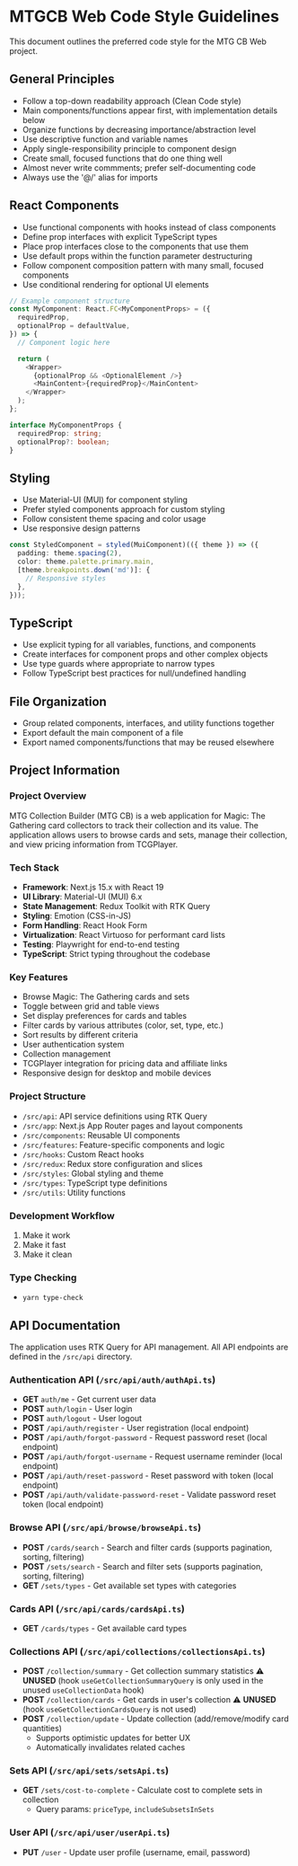 # MTGCB Web Code Style Guidelines

This document outlines the preferred code style for the MTG CB Web project.

## General Principles

- Follow a top-down readability approach (Clean Code style)
- Main components/functions appear first, with implementation details below
- Organize functions by decreasing importance/abstraction level
- Use descriptive function and variable names
- Apply single-responsibility principle to component design
- Create small, focused functions that do one thing well
- Almost never write commments; prefer self-documenting code
- Always use the '@/' alias for imports

## React Components

- Use functional components with hooks instead of class components
- Define prop interfaces with explicit TypeScript types
- Place prop interfaces close to the components that use them
- Use default props within the function parameter destructuring
- Follow component composition pattern with many small, focused components
- Use conditional rendering for optional UI elements

```typescript
// Example component structure
const MyComponent: React.FC<MyComponentProps> = ({
  requiredProp,
  optionalProp = defaultValue,
}) => {
  // Component logic here

  return (
    <Wrapper>
      {optionalProp && <OptionalElement />}
      <MainContent>{requiredProp}</MainContent>
    </Wrapper>
  );
};

interface MyComponentProps {
  requiredProp: string;
  optionalProp?: boolean;
}
```

## Styling

- Use Material-UI (MUI) for component styling
- Prefer styled components approach for custom styling
- Follow consistent theme spacing and color usage
- Use responsive design patterns

```typescript
const StyledComponent = styled(MuiComponent)(({ theme }) => ({
  padding: theme.spacing(2),
  color: theme.palette.primary.main,
  [theme.breakpoints.down('md')]: {
    // Responsive styles
  },
}));
```

## TypeScript

- Use explicit typing for all variables, functions, and components
- Create interfaces for component props and other complex objects
- Use type guards where appropriate to narrow types
- Follow TypeScript best practices for null/undefined handling

## File Organization

- Group related components, interfaces, and utility functions together
- Export default the main component of a file
- Export named components/functions that may be reused elsewhere

## Project Information

### Project Overview

MTG Collection Builder (MTG CB) is a web application for Magic: The Gathering card collectors to track their collection and its value. The application allows users to browse cards and sets, manage their collection, and view pricing information from TCGPlayer.

### Tech Stack

- **Framework**: Next.js 15.x with React 19
- **UI Library**: Material-UI (MUI) 6.x
- **State Management**: Redux Toolkit with RTK Query
- **Styling**: Emotion (CSS-in-JS)
- **Form Handling**: React Hook Form
- **Virtualization**: React Virtuoso for performant card lists
- **Testing**: Playwright for end-to-end testing
- **TypeScript**: Strict typing throughout the codebase

### Key Features

- Browse Magic: The Gathering cards and sets
- Toggle between grid and table views
- Set display preferences for cards and tables
- Filter cards by various attributes (color, set, type, etc.)
- Sort results by different criteria
- User authentication system
- Collection management
- TCGPlayer integration for pricing data and affiliate links
- Responsive design for desktop and mobile devices

### Project Structure

- `/src/api`: API service definitions using RTK Query
- `/src/app`: Next.js App Router pages and layout components
- `/src/components`: Reusable UI components
- `/src/features`: Feature-specific components and logic
- `/src/hooks`: Custom React hooks
- `/src/redux`: Redux store configuration and slices
- `/src/styles`: Global styling and theme
- `/src/types`: TypeScript type definitions
- `/src/utils`: Utility functions

### Development Workflow

1. Make it work
2. Make it fast
3. Make it clean

### Type Checking

- `yarn type-check`

## API Documentation

The application uses RTK Query for API management. All API endpoints are defined in the `/src/api` directory.

### Authentication API (`/src/api/auth/authApi.ts`)

- **GET** `auth/me` - Get current user data
- **POST** `auth/login` - User login
- **POST** `auth/logout` - User logout
- **POST** `/api/auth/register` - User registration (local endpoint)
- **POST** `/api/auth/forgot-password` - Request password reset (local endpoint)
- **POST** `/api/auth/forgot-username` - Request username reminder (local endpoint)
- **POST** `/api/auth/reset-password` - Reset password with token (local endpoint)
- **POST** `/api/auth/validate-password-reset` - Validate password reset token (local endpoint)

### Browse API (`/src/api/browse/browseApi.ts`)

- **POST** `/cards/search` - Search and filter cards (supports pagination, sorting, filtering)
- **POST** `/sets/search` - Search and filter sets (supports pagination, sorting, filtering)
- **GET** `/sets/types` - Get available set types with categories

### Cards API (`/src/api/cards/cardsApi.ts`)

- **GET** `/cards/types` - Get available card types

### Collections API (`/src/api/collections/collectionsApi.ts`)

- **POST** `/collection/summary` - Get collection summary statistics ⚠️ **UNUSED** (hook `useGetCollectionSummaryQuery` is only used in the unused `useCollectionData` hook)
- **POST** `/collection/cards` - Get cards in user's collection ⚠️ **UNUSED** (hook `useGetCollectionCardsQuery` is not used)
- **POST** `/collection/update` - Update collection (add/remove/modify card quantities)
  - Supports optimistic updates for better UX
  - Automatically invalidates related caches

### Sets API (`/src/api/sets/setsApi.ts`)

- **GET** `/sets/cost-to-complete` - Calculate cost to complete sets in collection
  - Query params: `priceType`, `includeSubsetsInSets`

### User API (`/src/api/user/userApi.ts`)

- **PUT** `/user` - Update user profile (username, email, password)
